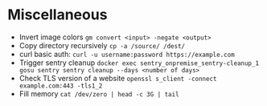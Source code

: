 # Miscellaneous

* Invert image colors `gm convert <input> -negate <output>`
* Copy directory recursively `cp -a /source/ /dest/`
* curl basic auth: `curl -u username:password https://example.com`
* Trigger sentry cleanup `docker exec sentry_onpremise_sentry-cleanup_1 gosu sentry sentry cleanup --days <number of days>`
* Check TLS version of a website `openssl s_client -connect example.com:443 -tls1_2`
* Fill memory `cat /dev/zero | head -c 3G | tail`